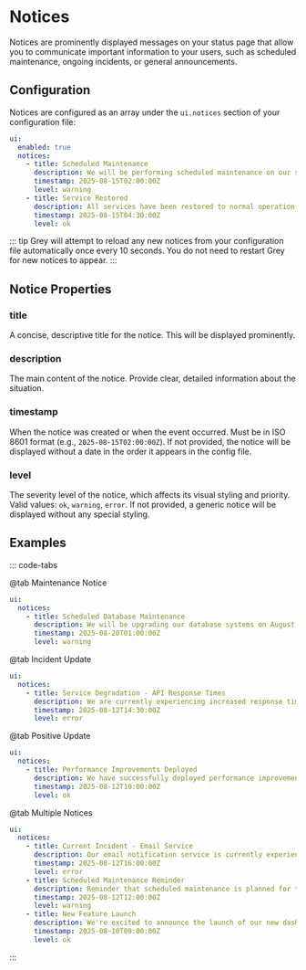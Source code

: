 # Notices

Notices are prominently displayed messages on your status page that allow you to communicate important information to your users, such as scheduled maintenance, ongoing incidents, or general announcements.

## Configuration

Notices are configured as an array under the `ui.notices` section of your configuration file:

```yaml
ui:
  enabled: true
  notices:
    - title: Scheduled Maintenance
      description: We will be performing scheduled maintenance on our systems from 2:00 AM to 4:00 AM UTC on August 15th. Some services may be temporarily unavailable.
      timestamp: 2025-08-15T02:00:00Z
      level: warning
    - title: Service Restored
      description: All services have been restored to normal operation following the maintenance window.
      timestamp: 2025-08-15T04:30:00Z
      level: ok
```

::: tip
Grey will attempt to reload any new notices from your configuration file automatically
once every 10 seconds. You do not need to restart Grey for new notices to appear.
:::

## Notice Properties

### title <Badge text="required" type="danger" />

A concise, descriptive title for the notice. This will be displayed prominently.

### description <Badge text="required" type="danger" />

The main content of the notice. Provide clear, detailed information about the situation.

### timestamp

When the notice was created or when the event occurred. Must be in ISO 8601 format (e.g., `2025-08-15T02:00:00Z`). If not provided, the notice will be displayed without a date in
the order it appears in the config file.

### level

The severity level of the notice, which affects its visual styling and priority. Valid values: `ok`, `warning`, `error`. If not provided, a generic notice will be displayed without any special styling.

## Examples

::: code-tabs

@tab Maintenance Notice

```yaml
ui:
  notices:
    - title: Scheduled Database Maintenance
      description: We will be upgrading our database systems on August 20th from 1:00 AM to 3:00 AM UTC. During this time, all services will be temporarily unavailable. We apologize for any inconvenience.
      timestamp: 2025-08-20T01:00:00Z
      level: warning
```

@tab Incident Update

```yaml
ui:
  notices:
    - title: Service Degradation - API Response Times
      description: We are currently experiencing increased response times on our API endpoints. Our engineering team is actively investigating the issue. We will provide updates as more information becomes available.
      timestamp: 2025-08-12T14:30:00Z
      level: error
```

@tab Positive Update

```yaml
ui:
  notices:
    - title: Performance Improvements Deployed
      description: We have successfully deployed performance improvements to our API infrastructure. Users should experience faster response times and improved reliability.
      timestamp: 2025-08-12T10:00:00Z
      level: ok
```

@tab Multiple Notices

```yaml
ui:
  notices:
    - title: Current Incident - Email Service
      description: Our email notification service is currently experiencing issues. We are working to resolve this as quickly as possible.
      timestamp: 2025-08-12T16:00:00Z
      level: error
    - title: Scheduled Maintenance Reminder
      description: Reminder that scheduled maintenance is planned for this weekend. See our previous notice for details.
      timestamp: 2025-08-12T12:00:00Z
      level: warning
    - title: New Feature Launch
      description: We're excited to announce the launch of our new dashboard features, now available to all users.
      timestamp: 2025-08-10T09:00:00Z
      level: ok
```

:::

